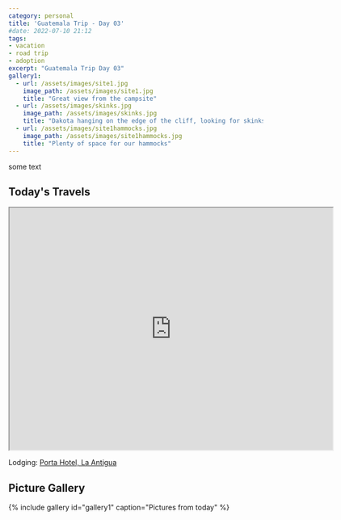 ```yaml
---
category: personal
title: 'Guatemala Trip - Day 03'
#date: 2022-07-10 21:12
tags:
- vacation
- road trip
- adoption
excerpt: "Guatemala Trip Day 03"
gallery1:
  - url: /assets/images/site1.jpg
    image_path: /assets/images/site1.jpg
    title: "Great view from the campsite"
  - url: /assets/images/skinks.jpg
    image_path: /assets/images/skinks.jpg
    title: "Dakota hanging on the edge of the cliff, looking for skinks"
  - url: /assets/images/site1hammocks.jpg
    image_path: /assets/images/site1hammocks.jpg
    title: "Plenty of space for our hammocks"
---
```


some text

## Today's Travels

<iframe src="https://www.google.com/maps/d/u/0/embed?mid=1aQwhVhiIUknFY5-1eVXksFCXsYhcorw&ehbc=2E312F" width="640" height="480"></iframe>

Lodging: [Porta Hotel, La Antigua](https://www.portahotelantigua.com/)

## Picture Gallery

{% include gallery id="gallery1" caption="Pictures from today" %}

